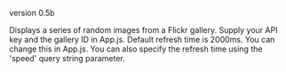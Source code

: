 version 0.5b

Displays a series of random images from a Flickr gallery.
Supply your API key and the gallery ID in App.js.
Default refresh time is 2000ms. You can change this in App.js. You can also specify the refresh time using the 'speed' query string parameter.
